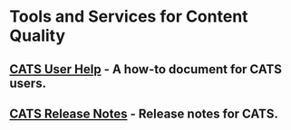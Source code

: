 # Tools and Services for Content Quality

## [CATS User Help](cats-release-notes.md) - A how-to document for CATS users.
## [CATS Release Notes](cats-release-notes.md) - Release notes for CATS.